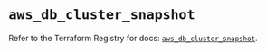 # `aws_db_cluster_snapshot`

Refer to the Terraform Registry for docs: [`aws_db_cluster_snapshot`](https://registry.terraform.io/providers/hashicorp/aws/6.9.0/docs/resources/db_cluster_snapshot).
